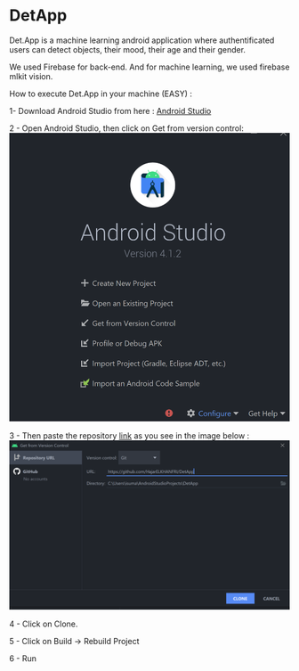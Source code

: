 # DetApp


Det.App is a machine learning android application where authentificated users can detect objects, their mood, their age and their gender.

We used Firebase for back-end. And for machine learning, we used firebase mlkit vision.

How to execute Det.App in your machine (EASY) : 
 
1- Download Android Studio from here : [Android Studio](https://developer.android.com/studio)

2 - Open Android Studio, then click on Get from version control:
![tuto1](https://github.com/HajarELKHANFRI/DetApp/raw/master/pics/tuto1.png)

3 - Then paste the repository [link](https://github.com/HajarELKHANFRI/DetApp) as you see in the image below :
![tuto2](https://github.com/HajarELKHANFRI/DetApp/raw/master/pics/tuto2.png)


4 - Click on Clone.

5 - Click on Build -> Rebuild Project 

6 - Run
